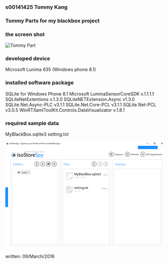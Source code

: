 ### s00141425 Tommy Kang
### Tommy Parts for my blackbox project

### the screen shot
![Tommy Part](./myblackbox-demo.gif)

### developed device
Microsoft Lunima 635 (Windows phone 8.1)

### installed software package
SQLite for Windows Phone 8.1
Microsoft LuminaSensorCoreSDK v.1.1.1.1
SQLiteNetExtentions v.1.3.0
SQLiteNETExtension.Async v1.3.0
SQLite.Net.Async-PLC v3.1.1
SQLite.Net.Core-PCL v3.1.1
SQLite.Net-PCL v3.0.5
WinRTXamlToolKit.Controls.DataVisualizator v.1.8.1

### required sample data
MyBlackBox.sqlite3
setting.txt

![sampledata](./inputdata.png)

written: 09/March/2016